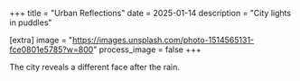 +++
title = "Urban Reflections"
date = 2025-01-14
description = "City lights in puddles"

[extra]
image = "https://images.unsplash.com/photo-1514565131-fce0801e5785?w=800"
process_image = false
+++

The city reveals a different face after the rain.
